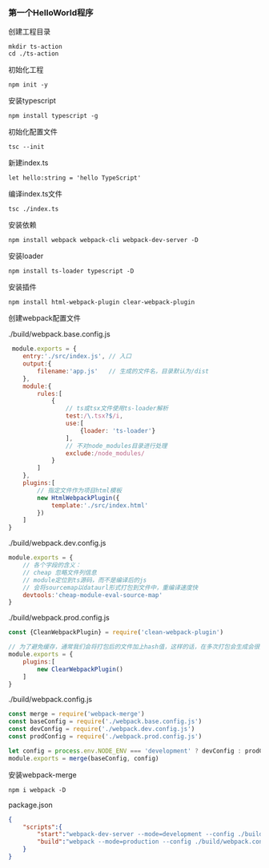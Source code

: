 ### 第一个HelloWorld程序

创建工程目录

```
mkdir ts-action
cd ./ts-action
```

初始化工程

```
npm init -y
```

安装typescript

```
npm install typescript -g
```

初始化配置文件

```
tsc --init
```

新建index.ts

```tsx
let hello:string = 'hello TypeScript'
```

编译index.ts文件

```
tsc ./index.ts
```

安装依赖

```
npm install webpack webpack-cli webpack-dev-server -D
```

安装loader

```
npm install ts-loader typescript -D
```

安装插件

```
npm install html-webpack-plugin clear-webpack-plugin
```

创建webpack配置文件

./build/webpack.base.config.js

```js
 module.exports = {
    entry:'./src/index.js', // 入口
    output:{
        filename:'app.js'   // 生成的文件名，目录默认为/dist
    },
    module:{
        rules:[
            {
                // ts或tsx文件使用ts-loader解析
                test:/\.tsx?$/i,
                use:[
                    {loader: 'ts-loader'}
                ],
                // 不对node_modules目录进行处理
                exclude:/node_modules/
            }
        ]
    },
    plugins:[
        // 指定文件作为项目html模板
        new HtmlWebpackPlugin({
            template:'./src/index.html'
        })
    ]
}
```

./build/webpack.dev.config.js

```javascript
module.exports = {
	// 各个字段的含义：
	// cheap 忽略文件列信息
	// module定位到ts源码，而不是编译后的js
	// 会将sourcemap以dataurl形式打包到文件中，重编译速度快
	devtools:'cheap-module-eval-source-map'
}
```

./build/webpack.prod.config.js

```js
const {CleanWebpackPlugin} = require('clean-webpack-plugin')

// 为了避免缓存，通常我们会将打包后的文件加上hash值，这样的话，在多次打包会生成会很多冗余文件，占用资源。该插件可以在每次构建前清空dist目录
module.exports = {
	plugins:[
		new ClearWebpackPlugin()
	]
}
```

./build/webpack.config.js

```js
const merge = require('webpack-merge')
const baseConfig = require('./webpack.base.config.js')
const devConfig = require('./webpack.dev.config.js')
const prodConfig = require('./webpack.prod.config.js')

let config = process.env.NODE_ENV === 'development' ? devConfig : prodConfig
module.exports = merge(baseConfig, config)
```

安装webpack-merge

```
npm i webpack -D 
```

package.json

```json
{
    "scripts":{
        "start":"webpack-dev-server --mode=development --config ./build/webpack.config.js",
        "build":"webpack --mode=production --config ./build/webpack.config.js"
    }
}
```



